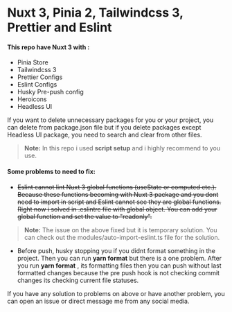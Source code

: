 # Nuxt 3, Pinia 2, Tailwindcss 3, Prettier and Eslint
#### This repo have Nuxt 3 with :
  - Pinia Store
  - Tailwindcss 3
  - Prettier Configs
  - Eslint Configs
  - Husky Pre-push config
  - Heroicons
  - Headless UI

If you want to delete unnecessary packages for you or your project, you can delete from package.json file but if you delete packages except Headless UI package, you need to search and clear from other files.

> **Note:** In this repo i used __script setup__ and i highly recommend to you use.

#### Some problems to need to fix:
  - ~~Eslint cannot lint Nuxt 3 global functions (useState or computed etc.). Because these functions becoming with Nuxt 3 package and you dont need to import in script and Eslint cannot see they are global functions. Right now i solved in .eslintrc file with global object. You can add your global function and set the value to "readonly".~~
  > **Note:** The issue on the above fixed but it is temporary solution. You can check out the modules/auto-import-eslint.ts file for the solution.
  - Before push, husky stopping you if you didnt format something in the project. Then you can run __yarn format__ but there is a one problem. After you run __yarn format__ , its formatting files then you can push without last formatted changes because the pre push hook is not checking commit changes its checking current file statuses.

If you have any solution to problems on above or have another problem, you can open an issue or direct message me from any social media. 
